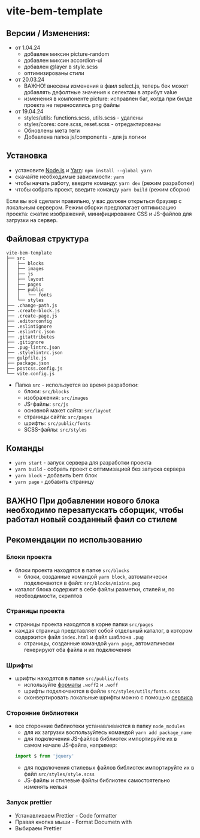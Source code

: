# vite-bem-template

## Версии / Изменения:
* от 1.04.24
  * добавлен миксин picture-random
  * добавлен миксин accordion-ui
  * добавлен @layer в style.scss
  * оптимизированы стили 
* от 20.03.24
  * ВАЖНО! внесены изменения в фаил select.js, теперь бек может добавлять дефолтные значения к селектам в атрибут value
  * изменения в компоненте picture: исправлен баг, когда при билде проекта не переносились png файлы
* от 19.04.24
  * styles/utils: functions.scss, utils.scss - удалены
  * styles/cores: core.scss, reset.scss - отредактированы
  * Обновлены мета теги
  * Добавлена папка js/components - для js логики


## Установка
* установите [Node.js](https://nodejs.org/en/) и [Yarn](https://yarnpkg.com/en/docs/install): ```npm install --global yarn```
* скачайте необходимые зависимости: ```yarn```
* чтобы начать работу, введите команду: ```yarn dev``` (режим разработки)
* чтобы собрать проект, введите команду ```yarn build``` (режим сборки)

Если вы всё сделали правильно, у вас должен открыться браузер с локальным сервером.
Режим сборки предполагает оптимизацию проекта: сжатие изображений, минифицирование CSS и JS-файлов для загрузки на сервер.



## Файловая структура

```
vite-bem-template
├── src
│   ├── blocks
│   ├── images
│   ├── js
│   ├── layout
│   ├── pages
│   ├── public
│   │   └── fonts
│   └── styles
├── .change-path.js
├── .create-block.js
├── .create-page.js
├── .editorconfig
├── .eslintignore
├── .eslintrc.json
├── .gitattributes
├── .gitignore
├── .pug-lintrc.json
├── .stylelintrc.json
├── gulpfile.js
├── package.json
├── postcss.config.js
└── vite.config.js
```

* Папка ```src``` - используется во время разработки:
    * блоки: ```src/blocks```
    * изображения: ```src/images```
    * JS-файлы: ```src/js```
    * основной макет сайта: ```src/layout```
    * страницы сайта: ```src/pages```
    * шрифты: ```src/public/fonts```
    * SCSS-файлы: ```src/styles```

## Команды
* ```yarn start``` - запуск сервера для разработки проекта
* ```yarn build``` - собрать проект с оптимизацией без запуска сервера
* ```yarn block``` - добавить bem блок
* ```yarn page``` - добавить страницу

## ВАЖНО При добавлении нового блока необходимо перезапускать сборщик, чтобы работал новый созданный фаил со стилем  


## Рекомендации по использованию
### Блоки проекта
* блоки проекта находятся в папке ```src/blocks```
  * блоки, созданные командой ```yarn block```, автоматически подключаются в файл: ```src/blocks/mixins.pug```
* каталог блока содержит в себе файлы разметки, стилей и, по необходимости, скриптов

### Страницы проекта
* страницы проекта находятся в корне папки ```src/pages```
* каждая страница представляет собой отдельный каталог, в котором содержится файл ```index.html``` и файл шаблона ```.pug```
  * страницы, созданные командой ```yarn page```, автоматически генерируют оба файла и их подключения


### Шрифты
* шрифты находятся в папке ```src/public/fonts```
    * используйте [форматы](https://caniuse.com/#search=woff) ```.woff2``` и ```.woff```
    * шрифты подключаются в файле ```src/styles/utils/fonts.scss```
    * сконвертировать локальные шрифты можно с помощью [сервиса](https://transfonter.org/)

### Сторонние библиотеки
* все сторонние библиотеки устанавливаются в папку ```node_modules```
    * для их загрузки воспользуйтеcь командой ```yarn add package_name```
    * для подключения JS-файлов библиотек импортируйте их в самом начале JS-файла, например:
    ```javascript
    import $ from 'jquery'
    ```
    * для подключения стилевых файлов библиотек импортируйте их в файл ```src/styles/style.scss```
    * JS-файлы и стилевые файлы библиотек самостоятельно изменять нельзя

### Запуск prettier 
* Устанавливаем Prettier - Code formatter
* Правая кнопка мыши - Format Documetn with
* Выбираем Prettier